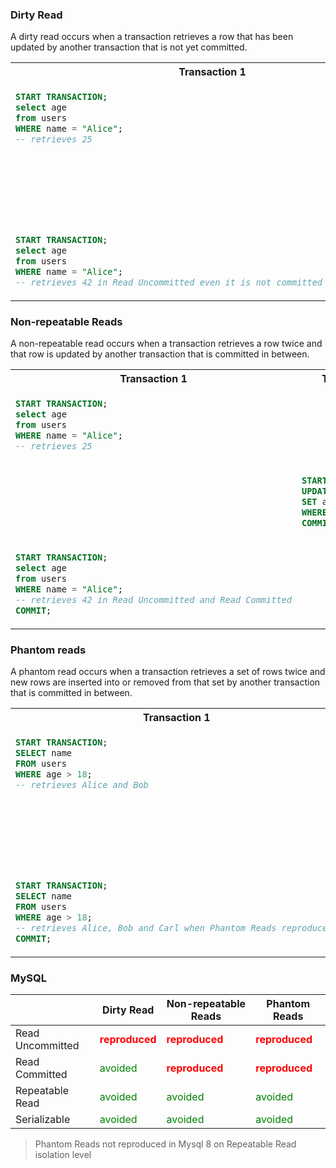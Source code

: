### Dirty Read

A dirty read occurs when a transaction retrieves
a row that has been updated by another transaction that is not yet committed.

<table>
<tr>
<th> Transaction 1 </th>
<th> Transaction 2 </th>
</tr>
<tr>
<td>

```sql
START TRANSACTION;
select age
from users
WHERE name = "Alice";
-- retrieves 25
```

</td>
<td>
</td>
</tr>
<tr>
<td></td>
<td>

```sql
START TRANSACTION;
UPDATE users
SET age = 42
WHERE name = "Alice";
```

</td>
</tr>
<tr>
<td>

```sql
START TRANSACTION;
select age
from users
WHERE name = "Alice";
-- retrieves 42 in Read Uncommitted even it is not committed by Transaction 2
```

</td>
<td>
</td>
</tr>
</table>

### Non-repeatable Reads
A non-repeatable read occurs when a transaction retrieves a row twice and that
row is updated by another transaction that is committed in between.

<table>
<tr>
<th> Transaction 1 </th>
<th> Transaction 2 </th>
</tr>
<tr>
<td>

```sql
START TRANSACTION;
select age
from users
WHERE name = "Alice";
-- retrieves 25
```

</td>
<td>
</td>
</tr>
<tr>
<td></td>
<td>

```sql
START TRANSACTION;
UPDATE users
SET age = 42
WHERE name = "Alice";
COMMIT;
```

</td>
</tr>
<tr>
<td>

```sql
START TRANSACTION;
select age
from users
WHERE name = "Alice";
-- retrieves 42 in Read Uncommitted and Read Committed
COMMIT;
```

</td>
<td>
</td>
</tr>
</table>

### Phantom reads
A phantom read occurs when a transaction retrieves a set of rows twice and new rows are inserted into or removed from
that set by another transaction that is committed in between.

<table>
<tr>
<th> Transaction 1 </th>
<th> Transaction 2 </th>
</tr>
<tr>
<td>

```sql
START TRANSACTION;
SELECT name
FROM users
WHERE age > 18;
-- retrieves Alice and Bob
```

</td>
<td>
</td>
</tr>
<tr>
<td></td>
<td>

```sql
START TRANSACTION;
INSERT INTO users(name, age)
VALUES ("Carl", 27);
COMMIT;
```

</td>
</tr>
<tr>
<td>

```sql
START TRANSACTION;
SELECT name
FROM users
WHERE age > 18;
-- retrieves Alice, Bob and Carl when Phantom Reads reproduced 
COMMIT;
```

</td>
<td>
</td>
</tr>
</table>

### MySQL

|                  | Dirty Read                                    | Non-repeatable Reads                          | Phantom Reads                                 |
|------------------|-----------------------------------------------|-----------------------------------------------|-----------------------------------------------|
| Read Uncommitted | <span style="color:red">**reproduced**</span> | <span style="color:red">**reproduced**</span> | <span style="color:red">**reproduced**</span> |
| Read Committed   | <span style="color:green">avoided</span>      | <span style="color:red">**reproduced**</span> | <span style="color:red">**reproduced**</span> |
| Repeatable Read  | <span style="color:green">avoided</span>      | <span style="color:green">avoided</span>      | <span style="color:green">avoided</span>      |
| Serializable     | <span style="color:green">avoided</span>      | <span style="color:green">avoided</span>      | <span style="color:green">avoided</span>      |

> Phantom Reads not reproduced in Mysql 8 on Repeatable Read isolation level
